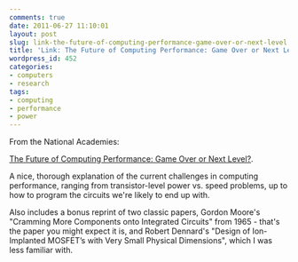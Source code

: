 ```yaml
---
comments: true
date: 2011-06-27 11:10:01
layout: post
slug: link-the-future-of-computing-performance-game-over-or-next-level
title: 'Link: The Future of Computing Performance: Game Over or Next Level?'
wordpress_id: 452
categories:
- computers
- research
tags:
- computing
- performance
- power
---
```


From the National Academies: 

[The Future of Computing Performance: Game Over or Next Level?](http://nap.edu/catalog.php?record_id=12980).



A nice, thorough explanation of the current challenges in computing performance, ranging from transistor-level power vs. speed problems, up to how to program the circuits we're likely to end up with.

Also includes a bonus reprint of two classic papers, Gordon Moore's "Cramming More Components onto Integrated Circuits" from 1965 - that's the paper you might expect it is, and Robert Dennard's "Design of Ion-Implanted MOSFET’s with Very Small Physical Dimensions", which I was less familiar with.
